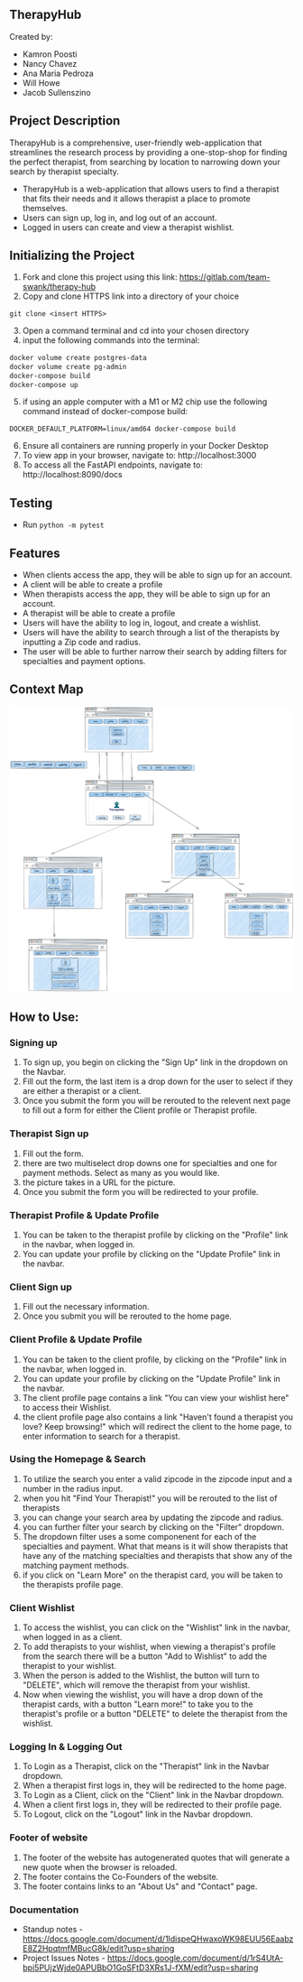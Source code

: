## TherapyHub

Created by:
* Kamron Poosti
* Nancy Chavez
* Ana Maria Pedroza
* Will Howe
* Jacob Sullenszino

## Project Description
 TherapyHub is a comprehensive, user-friendly web-application that streamlines the research process by providing a one-stop-shop for finding the perfect therapist, from searching by location to narrowing down your search by therapist specialty.

 * TherapyHub is a web-application that allows users to find a therapist that fits their needs and it allows therapist a place to promote themselves.
 * Users can sign up, log in, and log out of an account.
 * Logged in users can create and view a therapist wishlist.

## Initializing the Project
1. Fork and clone this project using this link: https://gitlab.com/team-swank/therapy-hub
2. Copy and clone HTTPS link into a directory of your choice
```
git clone <insert HTTPS>
```
3. Open a command terminal and cd into your chosen directory
4. input the following commands into the terminal:
```
docker volume create postgres-data
docker volume create pg-admin
docker-compose build
docker-compose up
```
5. if using an apple computer with a M1 or M2 chip use the following command instead of docker-compose build:
```
DOCKER_DEFAULT_PLATFORM=linux/amd64 docker-compose build
```
6. Ensure all containers are running properly in your Docker Desktop
7. To view app in your browser, navigate to: http://localhost:3000
8. To access all the FastAPI endpoints, navigate to: http://localhost:8090/docs

## Testing
* Run `python -m pytest`

## Features
* When clients access the app, they will be able to sign up for an account.
* A client will be able to create a profile
* When therapists access the app, they will be able to sign up for an account.
* A therapist will be able to create a profile
* Users will have the ability to log in, logout, and create a wishlist.
* Users will have the ability to search through a list of the therapists by inputting a Zip code and radius.
* The user will be able to further narrow their search by adding filters for specialties and payment options.

## Context Map
![Alt text](ghi/src/imgs/TherapyHubMap.png)

## How to Use:
### Signing up
1. To sign up, you begin on clicking the "Sign Up" link in the dropdown on the Navbar.
2. Fill out the form, the last item is a drop down for the user to select if they are either a therapist or a client.
3. Once you submit the form you will be rerouted to the relevent next page to fill out a form for either the Client profile or Therapist profile.

### Therapist Sign up
1. Fill out the form.
2. there are two multiselect drop downs one for specialties and one for payment methods. Select as many as you would like.
3. the picture takes in a URL for the picture.
4. Once you submit the form you will be redirected to your profile.

### Therapist Profile & Update Profile
1. You can be taken to the therapist profile by clicking on the "Profile" link in the navbar, when logged in.
2. You can update your profile by clicking on the "Update Profile" link in the navbar.

### Client Sign up
1. Fill out the necessary information.
2. Once you submit you will be rerouted to the home page.

### Client Profile & Update Profile
1. You can be taken to the client profile, by clicking on the "Profile" link in the navbar, when logged in.
2. You can update your profile by clicking on the "Update Profile" link in the navbar.
3. The client profile page contains a link "You can view your wishlist here" to access their Wishlist.
4. the client profile page also contains a link "Haven't found a therapist you love? Keep browsing!" which will redirect the client to the home page, to enter information to search for a therapist.

### Using the Homepage & Search
1. To utilize the search you enter a valid zipcode in the zipcode input and a number in the radius input.
2. when you hit "Find Your Therapist!" you will be rerouted to the list of therapists
3. you can change your search area by updating the zipcode and radius.
4. you can further filter your search by clicking on the "Filter" dropdown.
5. The dropdown filter uses a some componenent for each of the specialties and payment. What that means is it will show therapists that have any of the matching specialties and therapists that show any of the matching payment methods.
6. if you click on "Learn More" on the therapist card, you will be taken to the therapists profile page.

### Client Wishlist
1. To access the wishlist, you can click on the "Wishlist" link in the navbar, when logged in as a client.
2. To add therapists to your wishlist, when viewing a therapist's profile from the search there will be a button "Add to Wishlist" to add the therapist to your wishlist.
3. When the person is added to the Wishlist, the button will turn to "DELETE", which will remove the therapist from your wishlist.
4. Now when viewing the wishlist, you will have a drop down of the therapist cards, with a button "Learn more!" to take you to the therapist's profile or a button "DELETE" to delete the therapist from the wishlist.

### Logging In & Logging Out
1. To Login as a Therapist, click on the "Therapist" link in the Navbar dropdown.
2. When a therapist first logs in, they will be redirected to the home page.
3. To Login as a Client, click on the "Client" link in the Navbar dropdown.
4. When a client first logs in, they will be redirected to their profile page.
5. To Logout, click on the "Logout" link in the Navbar dropdown.

### Footer of website
1. The footer of the website has autogenerated quotes that will generate a new quote when the browser is reloaded.
2. The footer contains the Co-Founders of the website.
3. The footer contains links to an "About Us" and "Contact" page.

### Documentation
* Standup notes - https://docs.google.com/document/d/1ldispeQHwaxoWK98EUU56EaabzE8Z2HpqtmfMBucG8k/edit?usp=sharing
* Project Issues Notes - https://docs.google.com/document/d/1rS4UtA-bpi5PUjzWjde0APUBbO1GoSFtD3XRs1J-fXM/edit?usp=sharing